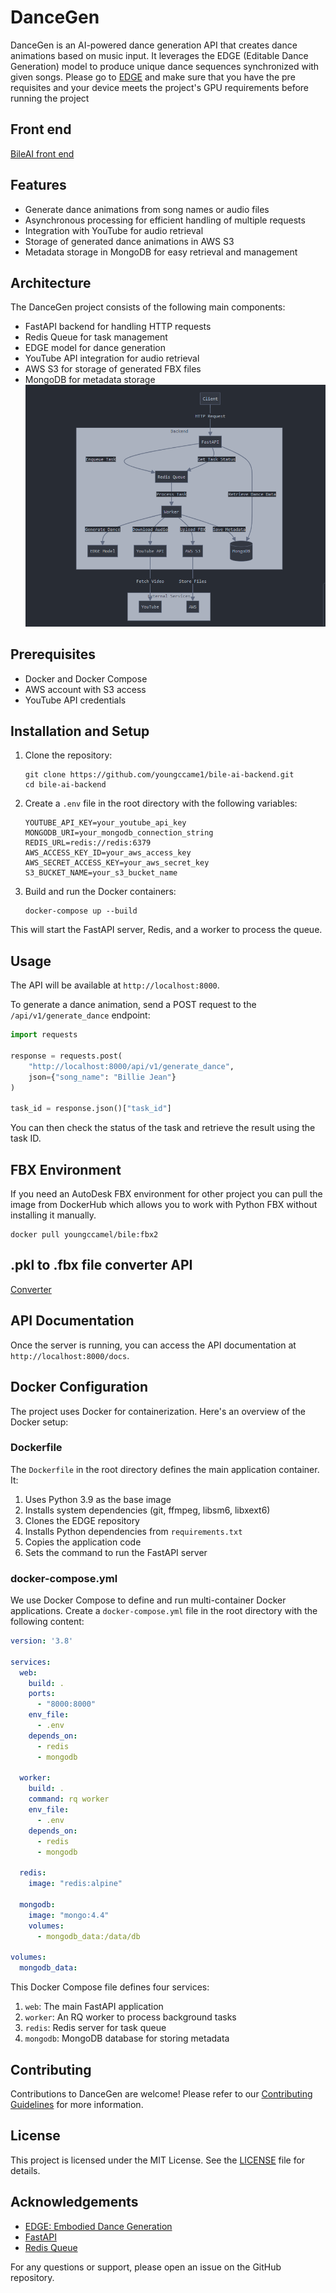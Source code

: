 # DanceGen

DanceGen is an AI-powered dance generation API that creates dance animations based on music input. It leverages the EDGE (Editable Dance Generation) model to produce unique dance sequences synchronized with given songs.
Please go to [EDGE](https://github.com/Stanford-TML/EDGE) and make sure that you have the pre requisites and your device meets the project's GPU requirements before running the project

## Front end
[BileAI front end](https://github.com/youngccame1/bile-ai-3d)

## Features

- Generate dance animations from song names or audio files
- Asynchronous processing for efficient handling of multiple requests
- Integration with YouTube for audio retrieval
- Storage of generated dance animations in AWS S3
- Metadata storage in MongoDB for easy retrieval and management

## Architecture

The DanceGen project consists of the following main components:

- FastAPI backend for handling HTTP requests
- Redis Queue for task management
- EDGE model for dance generation
- YouTube API integration for audio retrieval
- AWS S3 for storage of generated FBX files
- MongoDB for metadata storage
![DanceGen Architecture](./architecture.png)

## Prerequisites

- Docker and Docker Compose
- AWS account with S3 access
- YouTube API credentials

## Installation and Setup

1. Clone the repository:
   ```
   git clone https://github.com/youngccame1/bile-ai-backend.git
   cd bile-ai-backend
   ```

2. Create a `.env` file in the root directory with the following variables:
   ```
   YOUTUBE_API_KEY=your_youtube_api_key
   MONGODB_URI=your_mongodb_connection_string
   REDIS_URL=redis://redis:6379
   AWS_ACCESS_KEY_ID=your_aws_access_key
   AWS_SECRET_ACCESS_KEY=your_aws_secret_key
   S3_BUCKET_NAME=your_s3_bucket_name
   ```

3. Build and run the Docker containers:
   ```
   docker-compose up --build
   ```

This will start the FastAPI server, Redis, and a worker to process the queue.

## Usage

The API will be available at `http://localhost:8000`.

To generate a dance animation, send a POST request to the `/api/v1/generate_dance` endpoint:

```python
import requests

response = requests.post(
    "http://localhost:8000/api/v1/generate_dance",
    json={"song_name": "Billie Jean"}
)

task_id = response.json()["task_id"]
```

You can then check the status of the task and retrieve the result using the task ID.
## FBX Environment
If you need an AutoDesk FBX environment for other project you can pull the image from DockerHub which allows you to work with Python FBX without installing it manually.
```
docker pull youngccamel/bile:fbx2
```
## .pkl to .fbx file converter API
[Converter](https://fbx-1-f0e6e5cdebetdnfy.eastus-01.azurewebsites.net)
## API Documentation

Once the server is running, you can access the API documentation at `http://localhost:8000/docs`.

## Docker Configuration

The project uses Docker for containerization. Here's an overview of the Docker setup:

### Dockerfile

The `Dockerfile` in the root directory defines the main application container. It:

1. Uses Python 3.9 as the base image
2. Installs system dependencies (git, ffmpeg, libsm6, libxext6)
3. Clones the EDGE repository
4. Installs Python dependencies from `requirements.txt`
5. Copies the application code
6. Sets the command to run the FastAPI server

### docker-compose.yml

We use Docker Compose to define and run multi-container Docker applications. Create a `docker-compose.yml` file in the root directory with the following content:

```yaml
version: '3.8'

services:
  web:
    build: .
    ports:
      - "8000:8000"
    env_file:
      - .env
    depends_on:
      - redis
      - mongodb

  worker:
    build: .
    command: rq worker
    env_file:
      - .env
    depends_on:
      - redis
      - mongodb

  redis:
    image: "redis:alpine"

  mongodb:
    image: "mongo:4.4"
    volumes:
      - mongodb_data:/data/db

volumes:
  mongodb_data:
```

This Docker Compose file defines four services:
1. `web`: The main FastAPI application
2. `worker`: An RQ worker to process background tasks
3. `redis`: Redis server for task queue
4. `mongodb`: MongoDB database for storing metadata

## Contributing

Contributions to DanceGen are welcome! Please refer to our [Contributing Guidelines](CONTRIBUTING.md) for more information.

## License

This project is licensed under the MIT License. See the [LICENSE](LICENSE) file for details.

## Acknowledgements

- [EDGE: Embodied Dance Generation](https://github.com/Stanford-TML/EDGE)
- [FastAPI](https://fastapi.tiangolo.com/)
- [Redis Queue](https://python-rq.org/)

For any questions or support, please open an issue on the GitHub repository.
